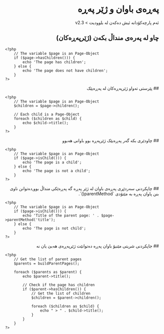 <div dir="rtl" >
	
# پەڕەی باوان و ژێر پەڕە
<!-- position: 7 -->

<div class="note">
ئەم پارچەکۆدانە ئیش دەکەن لە بلوودیت > v2.3
</div>

## چاو لە پەرەی منداڵ بکەن (ژێرپەڕەکان)
</div>

```
<?php
	// The variable $page is an Page-Object
	if ($page->hasChildren())) {
		echo 'The page has children';
	} else {
		echo 'The page does not have children';
	}
?>
```
<div dir="rtl" >
## پێرستی تەواو ژێرپەڕەکان لە پەڕەیێک
</div>

```
<?php
	// The variable $page is an Page-Object
	$children = $page->children();

	// Each child is a Page-Object
	foreach ($children as $child) {
		echo $child->title();
	}
?>
```
<div dir="rtl" >
## چاودێری بکە گەر پەڕەیێک ژێرپەڕە بوو باوانی هەبوو
</div>

```
<?php
	// The variable $page is an Page-Object
	if ($page->isChild())) {
		echo 'The page is a child';
	} else {
		echo 'The page is not a child';
	}
?>
```
<div dir="rtl" >
## چاپکردنی  سەردێڕی پەڕەی باوان لە ژێر پەڕە
گە پەڕەێکی منداڵ بوو,دەتوانن ناوی بنن پاوان پەڕە بە مێتۆدی `parentMethod()`.
</div>

```
<?php
	// The variable $page is an Page-Object
	if ($page->isChild())) {
		echo 'Title of the parent page: ' . $page->parentMethod('title');
	} else {
		echo 'The page is not child';
	}
?>
```
<div dir="rtl" >
## جاپکردنی شریتی مێنیۆ
باوان پەڕە دەتوانێت ژێرپەڕەی هەبێ یان نە
</div>

```
<?php
	// Get the list of parent pages
	$parents = buildParentPages();

	foreach ($parents as $parent) {
		echo $parent->title();

		// Check if the page has children
		if ($parent->hasChildren()) {
			// Get the list of children
			$children = $parent->children();

			foreach ($children as $child) {
				echo " > " . $child->title();
			}
		}
	}
?>
```
</div>
